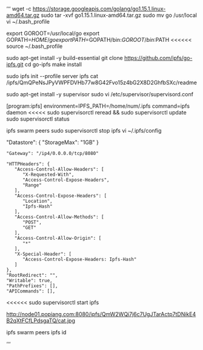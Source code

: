 ‘‘‘
wget -c https://storage.googleapis.com/golang/go1.15.1.linux-amd64.tar.gz
sudo tar -xvf go1.15.1.linux-amd64.tar.gz
sudo mv go /usr/local
vi ~/.bash_profile
>>>>>>
export GOROOT=/usr/local/go
export GOPATH=$HOME/go
export PATH=$GOPATH/bin:$GOROOT/bin:$PATH
<<<<<<
source ~/.bash_profile

sudo apt-get install -y build-essential
git clone https://github.com/ipfs/go-ipfs.git
cd go-ipfs
make install

sudo ipfs init --profile server
ipfs cat /ipfs/QmQPeNsJPyVWPFDVHb77w8G42Fvo15z4bG2X8D2GhfbSXc/readme

sudo apt-get install -y supervisor
sudo vi /etc/supervisor/supervisord.conf
>>>>>
[program:ipfs]
environment=IPFS_PATH=/home/num/.ipfs
command=ipfs daemon
<<<<<
sudo supervisorctl reread && sudo supervisorctl update
sudo supervisorctl status

ipfs swarm peers
sudo supervisorctl stop ipfs
vi ~/.ipfs/config
>>>>>>
  "Datastore": {
    "StorageMax": "1GB"
  }

    "Gateway": "/ip4/0.0.0.0/tcp/8080"

    "HTTPHeaders": {
       "Access-Control-Allow-Headers": [
          "X-Requested-With",
          "Access-Control-Expose-Headers",
          "Range"
       ],
       "Access-Control-Expose-Headers": [
          "Location",
          "Ipfs-Hash"
       ],
       "Access-Control-Allow-Methods": [
          "POST",
          "GET"
       ],
       "Access-Control-Allow-Origin": [
          "*"
       ],
       "X-Special-Header": [
          "Access-Control-Expose-Headers: Ipfs-Hash"
       ]
    },
    "RootRedirect": "",
    "Writable": true,
    "PathPrefixes": [],
    "APICommands": [],
<<<<<<
sudo supervisorctl start ipfs

http://node01.popiang.com:8080/ipfs/QmW2WQi7j6c7UgJTarActp7tDNikE4B2qXtFCfLPdsgaTQ/cat.jpg

ipfs swarm peers
ipfs id

‘‘‘
